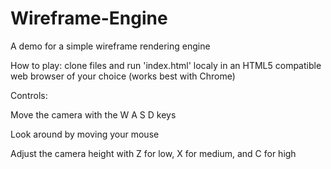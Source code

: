 # Wireframe-Engine
A demo for a simple wireframe rendering engine

How to play: clone files and run 'index.html' localy in an HTML5 compatible web browser of your choice (works best with Chrome)

Controls:

Move the camera with the W A S D keys

Look around by moving your mouse

Adjust the camera height with Z for low, X for medium, and C for high
